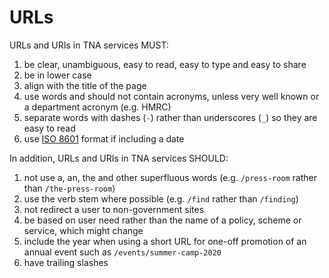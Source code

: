 # URLs

URLs and URIs in TNA services MUST:

1. be clear, unambiguous, easy to read, easy to type and easy to share
1. be in lower case
1. align with the title of the page
1. use words and should not contain acronyms, unless very well known or a department acronym (e.g. HMRC)
1. separate words with dashes (`-`) rather than underscores (`_`) so they are easy to read
1. use [ISO 8601](https://en.wikipedia.org/wiki/ISO_8601) format if including a date

In addition, URLs and URIs in TNA services SHOULD:

1. not use a, an, the and other superfluous words (e.g. `/press-room` rather than `/the-press-room`)
1. use the verb stem where possible (e.g. `/find` rather than `/finding`)
1. not redirect a user to non-government sites
1. be based on user need rather than the name of a policy, scheme or service, which might change
1. include the year when using a short URL for one-off promotion of an annual event such as `/events/summer-camp-2020`
1. have trailing slashes
